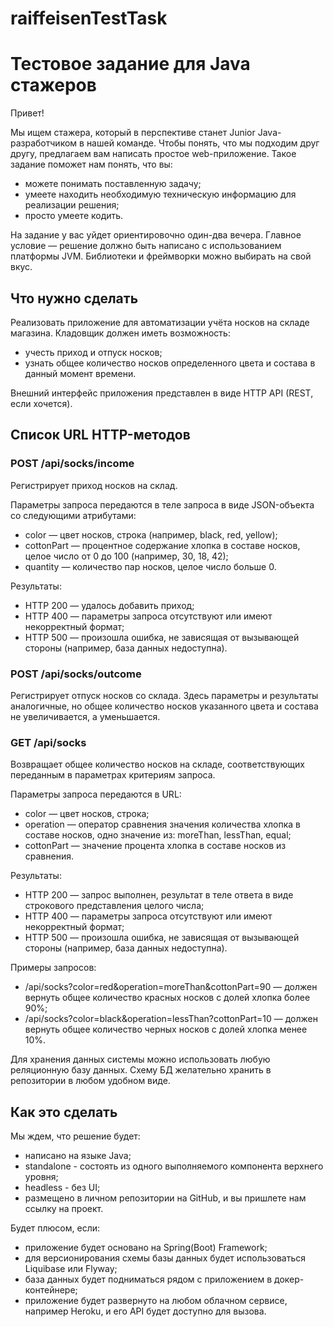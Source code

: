 # raiffeisenTestTask

# Тестовое задание для Java стажеров

Привет!

Мы ищем стажера, который в перспективе станет Junior Java-разработчиком в нашей команде.
Чтобы понять, что мы подходим друг другу, предлагаем вам написать простое web-приложение. Такое задание поможет нам понять, что вы:

* можете понимать поставленную задачу;
* умеете находить необходимую техническую информацию для реализации решения;
* просто умеете кодить.

На задание у вас уйдет ориентировочно один-два вечера. Главное условие — решение должно быть написано с использованием платформы JVM. Библиотеки и фреймворки можно выбирать на свой вкус.

## Что нужно сделать

Реализовать приложение для автоматизации учёта носков на складе магазина. Кладовщик должен иметь возможность:

* учесть приход и отпуск носков;
* узнать общее количество носков определенного цвета и состава в данный момент времени.

Внешний интерфейс приложения представлен в виде HTTP API (REST, если хочется).

## Список URL HTTP-методов

### POST /api/socks/income

Регистрирует приход носков на склад.

Параметры запроса передаются в теле запроса в виде JSON-объекта со следующими атрибутами:

* color — цвет носков, строка (например, black, red, yellow);
* cottonPart — процентное содержание хлопка в составе носков, целое число от 0 до 100 (например, 30, 18, 42);
* quantity — количество пар носков, целое число больше 0.

Результаты:

* HTTP 200 — удалось добавить приход;
* HTTP 400 — параметры запроса отсутствуют или имеют некорректный формат;
* HTTP 500 — произошла ошибка, не зависящая от вызывающей стороны (например, база данных недоступна).

### POST /api/socks/outcome

Регистрирует отпуск носков со склада. Здесь параметры и результаты аналогичные, но общее количество носков указанного цвета и состава не увеличивается, а уменьшается.

### GET /api/socks

Возвращает общее количество носков на складе, соответствующих переданным в параметрах критериям запроса.

Параметры запроса передаются в URL:

* color — цвет носков, строка;
* operation — оператор сравнения значения количества хлопка в составе носков, одно значение из: moreThan, lessThan, equal;
* cottonPart — значение процента хлопка в составе носков из сравнения.

Результаты:

* HTTP 200 — запрос выполнен, результат в теле ответа в виде строкового представления целого числа;
* HTTP 400 — параметры запроса отсутствуют или имеют некорректный формат;
* HTTP 500 — произошла ошибка, не зависящая от вызывающей стороны (например, база данных недоступна).

Примеры запросов:

* /api/socks?color=red&operation=moreThan&cottonPart=90 — должен вернуть общее количество красных носков с долей хлопка более 90%;
* /api/socks?color=black&operation=lessThan?cottonPart=10 — должен вернуть общее количество черных носков с долей хлопка менее 10%.

Для хранения данных системы можно использовать любую реляционную базу данных. Схему БД желательно хранить в репозитории в любом удобном виде.

## Как это сделать

Мы ждем, что решение будет:

* написано на языке Java;
* standalone - состоять из одного выполняемого компонента верхнего уровня;
* headless - без UI;
* размещено в личном репозитории на GitHub, и вы пришлете нам ссылку на проект.

Будет плюсом, если:

* приложение будет основано на Spring(Boot) Framework;
* для версионирования схемы базы данных будет использоваться Liquibase или Flyway;
* база данных будет подниматься рядом с приложением в докер-контейнере;
* приложение будет развернуто на любом облачном сервисе, например Heroku, и его API будет доступно для вызова.
